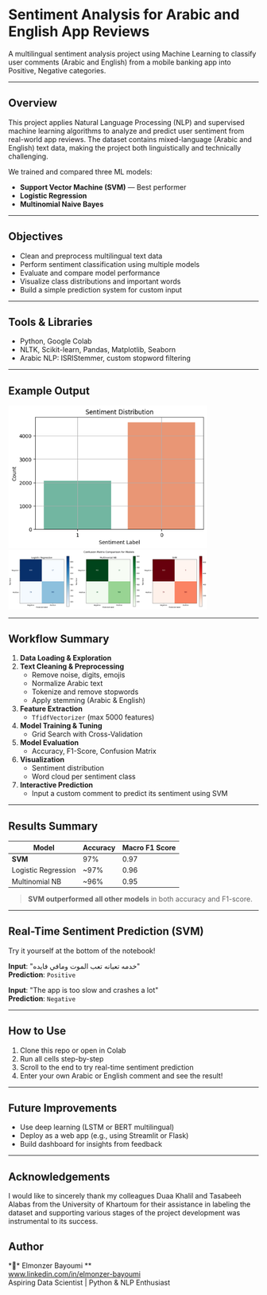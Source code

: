 
#  Sentiment Analysis for Arabic and English App Reviews

A multilingual sentiment analysis project using Machine Learning to classify user comments (Arabic and English) from a mobile banking app into Positive, Negative categories.

---

##  Overview

This project applies Natural Language Processing (NLP) and supervised machine learning algorithms to analyze and predict user sentiment from real-world app reviews. The dataset contains mixed-language (Arabic and English) text data, making the project both linguistically and technically challenging.

We trained and compared three ML models:
-  **Support Vector Machine (SVM)** — Best performer
-  **Logistic Regression**
-  **Multinomial Naive Bayes**

---

##  Objectives

- Clean and preprocess multilingual text data
- Perform sentiment classification using multiple models
- Evaluate and compare model performance
- Visualize class distributions and important words
- Build a simple prediction system for custom input

---

##  Tools & Libraries

- Python, Google Colab
- NLTK, Scikit-learn, Pandas, Matplotlib, Seaborn
- Arabic NLP: ISRIStemmer, custom stopword filtering


---

##  Example Output

<img src="images/Sentiment Distribution.png" width="400"/>
<img src="images/Confusion Matrix Comparison for Models.png" width="400"/>

---
##  Workflow Summary

1. **Data Loading & Exploration**
2. **Text Cleaning & Preprocessing**
   - Remove noise, digits, emojis
   - Normalize Arabic text
   - Tokenize and remove stopwords
   - Apply stemming (Arabic & English)
3. **Feature Extraction**
   - `TfidfVectorizer` (max 5000 features)
4. **Model Training & Tuning**
   - Grid Search with Cross-Validation
5. **Model Evaluation**
   - Accuracy, F1-Score, Confusion Matrix
6. **Visualization**
   - Sentiment distribution
   - Word cloud per sentiment class
7. **Interactive Prediction**
   - Input a custom comment to predict its sentiment using SVM

---

##  Results Summary

| Model                | Accuracy | Macro F1 Score |
|--------------------- |----------|----------------|
| **SVM**              | 97%      | 0.97           |
| Logistic Regression  | ~97%     | 0.96           |
| Multinomial NB       | ~96%     | 0.95           |

>  **SVM outperformed all other models** in both accuracy and F1-score.

---

## Real-Time Sentiment Prediction (SVM)

Try it yourself at the bottom of the notebook!


**Input**: "خدمه تعبانه تعب الموت ومافي فايده"  
**Prediction**: `Positive `

**Input**: "The app is too slow and crashes a lot"  
**Prediction**: `Negative `

---



## How to Use

1. Clone this repo or open in Colab
2. Run all cells step-by-step
3. Scroll to the end to try real-time sentiment prediction
4. Enter your own Arabic or English comment and see the result!

---

##  Future Improvements

- Use deep learning (LSTM or BERT multilingual)
- Deploy as a web app (e.g., using Streamlit or Flask)
- Build dashboard for insights from feedback

---
## Acknowledgements
I would like to sincerely thank my colleagues Duaa Khalil and Tasabeeh Alabas from the University of Khartoum for their assistance in labeling the dataset and supporting various stages of the project development was instrumental to its success.

##  Author

**ُ Elmonzer Bayoumi **  
 www.linkedin.com/in/elmonzer-bayoumi  
Aspiring Data Scientist | Python & NLP Enthusiast

